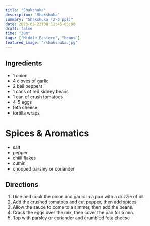 ```yaml
---
title: "Shakshuka"
description: "Shakshuka"
summary: "Shakshuka (2-3 ppl)"
date: 2023-05-22T08:11:45-05:00
draft: false
time: "30m"
tags: ["Middle Eastern", "beans"]
featured_image: "/shakshuka.jpg"
---
```


## Ingredients

- 1 onion
- 4 cloves of garlic
- 2 bell peppers
- 1 cans of red kidney beans
- 1 can of crush tomatoes
- 4-5 eggs
- feta cheese
- tortilla wraps


# Spices & Aromatics
- salt
- pepper
- chilli flakes
- cumin
- chopped parsley or coriander

## Directions

1. Dice and cook the onion and garlic in a pan with a drizzle of oil.
2. Add the crushed tomatoes and cut pepper, then add spices.
3. Allow the sauce to come to a simmer, then add the beans.
4. Crack the eggs over the mix, then cover the pan for 5 min.
5. Top with parsley or coriander and crumbled feta cheese